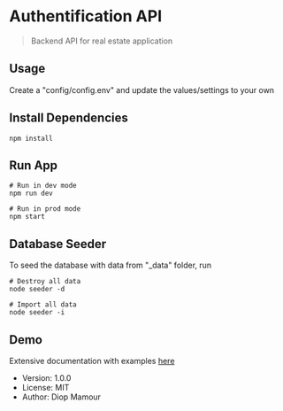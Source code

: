 # Authentification API

> Backend API for real estate application


## Usage

Create a "config/config.env" and update the values/settings to your own

## Install Dependencies

```
npm install
```

## Run App

```
# Run in dev mode
npm run dev

# Run in prod mode
npm start
```

## Database Seeder

To seed the database with data from "\_data" folder, run 

```
# Destroy all data
node seeder -d

# Import all data
node seeder -i

```

## Demo

Extensive documentation with examples [here](https://documenter.getpostman.com/view/17571014/UVXnJEjb#intro)

- Version: 1.0.0
- License: MIT
- Author: Diop Mamour

